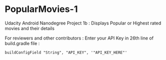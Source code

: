 # PopularMovies-1
Udacity Android Nanodegree Project 1b : Displays Popular or Highest rated movies and their details

For reviewers and other contributors :
Enter your API Key in 26th line of build.gradle file :
```
buildConfigField "String", "API_KEY", '"API_KEY_HERE"'
```
